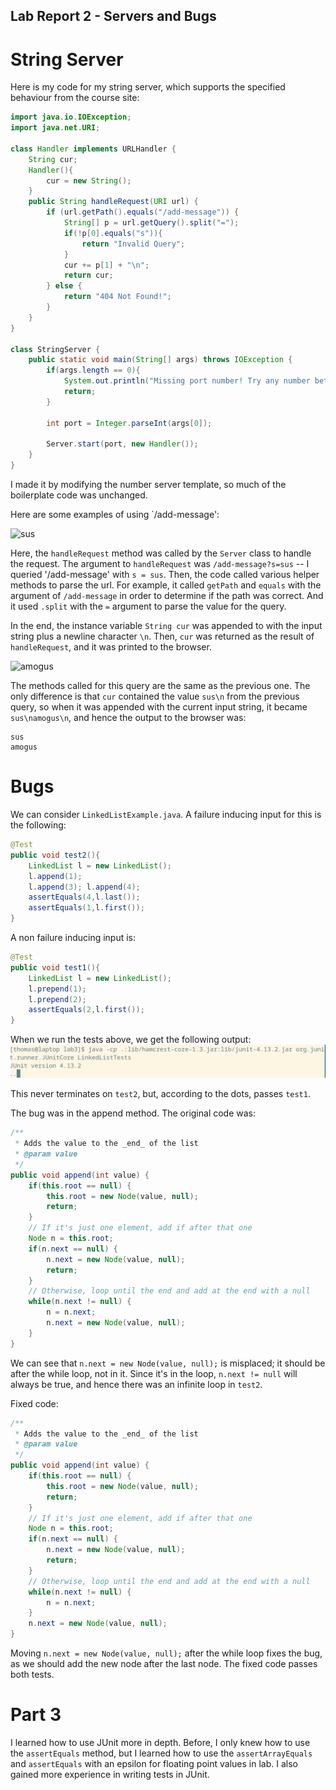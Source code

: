## Lab Report 2 - Servers and Bugs

# String Server

Here is my code for my string server, which supports the specified behaviour from the course site:
```java
import java.io.IOException;
import java.net.URI;

class Handler implements URLHandler {
    String cur;
    Handler(){
        cur = new String();
    }
    public String handleRequest(URI url) {
        if (url.getPath().equals("/add-message")) {
            String[] p = url.getQuery().split("=");  
            if(!p[0].equals("s")){
                return "Invalid Query";
            }
            cur += p[1] + "\n"; 
            return cur;
        } else {
            return "404 Not Found!";
        }
    }
}

class StringServer {
    public static void main(String[] args) throws IOException {
        if(args.length == 0){
            System.out.println("Missing port number! Try any number between 1024 to 49151");
            return;
        }

        int port = Integer.parseInt(args[0]);

        Server.start(port, new Handler());
    }
}
```
I made it by modifying the number server template, so much of the boilerplate code was unchanged. 

Here are some examples of using `/add-message': 

![sus](https://s.fft.ac/L42sgK/direct)

Here, the `handleRequest` method was called by the `Server` class to handle the request. The argument to `handleRequest` was `/add-message?s=sus` -- I queried '/add-message' with `s = sus`. Then, the code called various helper methods to parse the url. For example, it called `getPath` and `equals` with the argument of `/add-message` in order to determine if the path was correct. And it used `.split` with the `=` argument to parse the value for the query. 

In the end, the instance variable `String cur` was appended to with the input string plus a newline character `\n`. Then, `cur` was returned as the result of `handleRequest`, and it was printed to the browser. 

![amogus](https://s.fft.ac/lLvEXk/direct)

The methods called for this query are the same as the previous one. The only difference is that `cur` contained the value `sus\n` from the previous query, so when it was appended with the current input string, it became `sus\namogus\n`, and hence the output to the browser was: 

```
sus
amogus
```

# Bugs

We can consider `LinkedListExample.java`. A failure inducing input for this is the following:

```java
@Test
public void test2(){
    LinkedList l = new LinkedList();
    l.append(1);
    l.append(3); l.append(4);
    assertEquals(4,l.last());
    assertEquals(1,l.first());
}
```

A non failure inducing input is:

```java
@Test
public void test1(){
    LinkedList l = new LinkedList();
    l.prepend(1);
    l.prepend(2);
    assertEquals(2,l.first());
}
```

When we run the tests above, we get the following output: 
![running](image.png)

This never terminates on `test2`, but, according to the dots, passes `test1`. 

The bug was in the append method. The original code was:

```java
/**
 * Adds the value to the _end_ of the list
 * @param value
 */
public void append(int value) {
    if(this.root == null) {
        this.root = new Node(value, null);
        return;
    }
    // If it's just one element, add if after that one
    Node n = this.root;
    if(n.next == null) {
        n.next = new Node(value, null);
        return;
    }
    // Otherwise, loop until the end and add at the end with a null
    while(n.next != null) {
        n = n.next;
        n.next = new Node(value, null);
    }
}
```    
We can see that `n.next = new Node(value, null);` is misplaced; it should be after the while loop, not in it. Since it's in the loop, `n.next != null` will always be true, and hence there was an infinite loop in `test2`.

Fixed code: 

```java
/**
 * Adds the value to the _end_ of the list
 * @param value
 */
public void append(int value) {
    if(this.root == null) {
        this.root = new Node(value, null);
        return;
    }
    // If it's just one element, add if after that one
    Node n = this.root;
    if(n.next == null) {
        n.next = new Node(value, null);
        return;
    }
    // Otherwise, loop until the end and add at the end with a null
    while(n.next != null) {
        n = n.next;
    }
    n.next = new Node(value, null);
}
```    
Moving `n.next = new Node(value, null);` after the while loop fixes the bug, as we should add the new node after the last node. The fixed code passes both tests. 

# Part 3
I learned how to use JUnit more in depth. Before, I only knew how to use the `assertEquals` method, but I learned how to use the `assertArrayEquals` and `assertEquals` with an epsilon for floating point values in lab. I also gained more experience in writing tests in JUnit.


